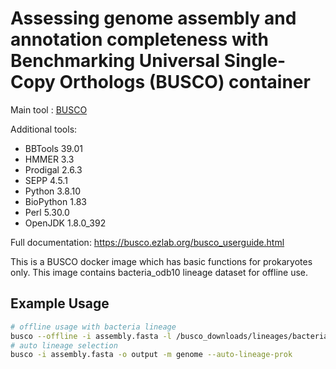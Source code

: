 # Assessing genome assembly and annotation completeness with Benchmarking Universal Single-Copy Orthologs (BUSCO) container

Main tool : [BUSCO](https://gitlab.com/ezlab/busco/)

Additional tools:
- BBTools 39.01
- HMMER 3.3
- Prodigal 2.6.3
- SEPP 4.5.1
- Python 3.8.10
- BioPython 1.83
- Perl 5.30.0
- OpenJDK 1.8.0_392

Full documentation: https://busco.ezlab.org/busco_userguide.html

This is a BUSCO docker image which has basic functions for prokaryotes only. This image contains bacteria_odb10 lineage dataset for offline use.
## Example Usage
```bash
# offline usage with bacteria lineage
busco --offline -i assembly.fasta -l /busco_downloads/lineages/bacteria_odb10 -o output -m genome
# auto lineage selection
busco -i assembly.fasta -o output -m genome --auto-lineage-prok
```

